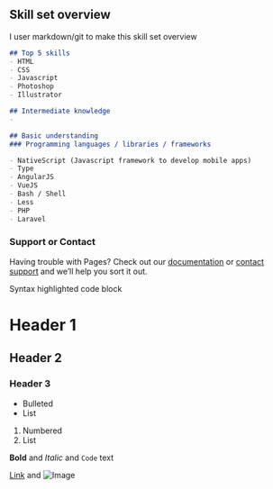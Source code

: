 ## Skill set overview

I user markdown/git to make this skill set overview

```markdown
## Top 5 skills
- HTML
- CSS
- Javascript
- Photoshop
- Illustrator
```
```markdown
## Intermediate knowledge
- 
```

```markdown
## Basic understanding
### Programming languages / libraries / frameworks

- NativeScript (Javascript framework to develop mobile apps)
- Type
- AngularJS
- VueJS
- Bash / Shell
- Less
- PHP 
- Laravel
```



### Support or Contact

Having trouble with Pages? Check out our [documentation](https://help.github.com/categories/github-pages-basics/) or [contact support](https://github.com/contact) and we’ll help you sort it out.


Syntax highlighted code block

# Header 1
## Header 2
### Header 3

- Bulleted
- List

1. Numbered
2. List

**Bold** and _Italic_ and `Code` text

[Link](url) and ![Image](src)
